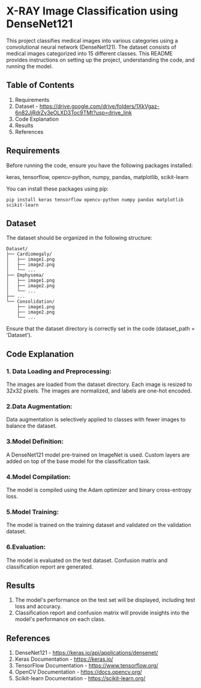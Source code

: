 # X-RAY Image Classification using DenseNet121
This project classifies medical images into various categories using a convolutional neural network (DenseNet121). The dataset consists of medical images categorized into 15 different classes. This README provides instructions on setting up the project, understanding the code, and running the model.

## Table of Contents
  1. Requirements
  2. Dataset - https://drive.google.com/drive/folders/1XkVgaz-6n82JjRdrZv3eOLXD3Toc9TMt?usp=drive_link
  3. Code Explanation
  4. Results
  5. References

## Requirements
Before running the code, ensure you have the following packages installed:

keras, 
tensorflow, 
opencv-python, 
numpy, 
pandas, 
matplotlib, 
scikit-learn

You can install these packages using pip:

    pip install keras tensorflow opencv-python numpy pandas matplotlib scikit-learn
    
## Dataset
The dataset should be organized in the following structure:

    Dataset/
    ├── Cardiomegaly/
    │   ├── image1.png
    │   ├── image2.png
    │   └── ...
    ├── Emphysema/
    │   ├── image1.png
    │   ├── image2.png
    │   └── ...
    ├── ...
    └── Consolidation/
        ├── image1.png
        ├── image2.png
        └── ...
Ensure that the dataset directory is correctly set in the code (dataset_path = 'Dataset').

## Code Explanation
  ### 1. Data Loading and Preprocessing:

The images are loaded from the dataset directory.
Each image is resized to 32x32 pixels.
The images are normalized, and labels are one-hot encoded.

  ### 2.Data Augmentation:

Data augmentation is selectively applied to classes with fewer images to balance the dataset.

  ### 3.Model Definition:

A DenseNet121 model pre-trained on ImageNet is used.
Custom layers are added on top of the base model for the classification task.

  ### 4.Model Compilation:

The model is compiled using the Adam optimizer and binary cross-entropy loss.

  ### 5.Model Training:

The model is trained on the training dataset and validated on the validation dataset.
  ### 6.Evaluation:

The model is evaluated on the test dataset.
Confusion matrix and classification report are generated.

## Results
  1. The model's performance on the test set will be displayed, including test loss and accuracy.
  2. Classification report and confusion matrix will provide insights into the model's performance on each class.

## References
  1. DenseNet121 - https://keras.io/api/applications/densenet/
  2. Keras Documentation - https://keras.io/
  3. TensorFlow Documentation - https://www.tensorflow.org/
  4. OpenCV Documentation - https://docs.opencv.org/
  5. Scikit-learn Documentation - https://scikit-learn.org/
